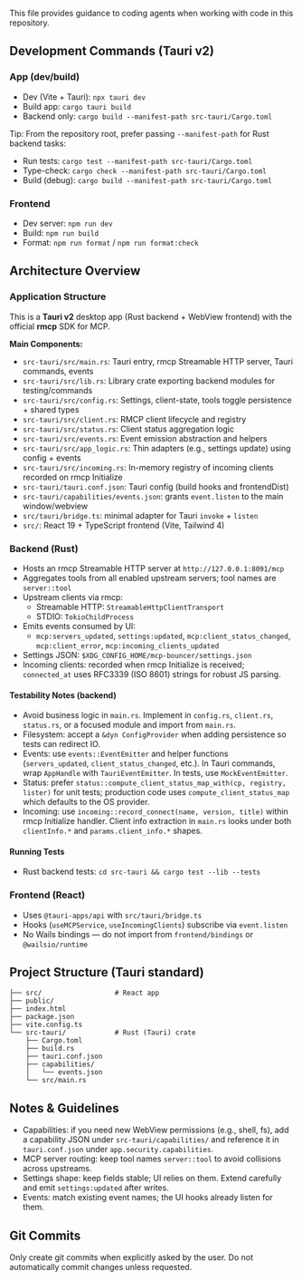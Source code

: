 This file provides guidance to coding agents when working with code in this repository.

## Development Commands (Tauri v2)

### App (dev/build)
- Dev (Vite + Tauri): `npx tauri dev`
- Build app: `cargo tauri build`
- Backend only: `cargo build --manifest-path src-tauri/Cargo.toml`

Tip: From the repository root, prefer passing `--manifest-path` for Rust backend tasks:

- Run tests: `cargo test --manifest-path src-tauri/Cargo.toml`
- Type-check: `cargo check --manifest-path src-tauri/Cargo.toml`
- Build (debug): `cargo build --manifest-path src-tauri/Cargo.toml`

### Frontend
- Dev server: `npm run dev`
- Build: `npm run build`
- Format: `npm run format` / `npm run format:check`

## Architecture Overview

### Application Structure
This is a **Tauri v2** desktop app (Rust backend + WebView frontend) with the official **rmcp** SDK for MCP.

**Main Components:**
- `src-tauri/src/main.rs`: Tauri entry, rmcp Streamable HTTP server, Tauri commands, events
- `src-tauri/src/lib.rs`: Library crate exporting backend modules for testing/commands
- `src-tauri/src/config.rs`: Settings, client-state, tools toggle persistence + shared types
- `src-tauri/src/client.rs`: RMCP client lifecycle and registry
- `src-tauri/src/status.rs`: Client status aggregation logic
- `src-tauri/src/events.rs`: Event emission abstraction and helpers
- `src-tauri/src/app_logic.rs`: Thin adapters (e.g., settings update) using config + events
- `src-tauri/src/incoming.rs`: In-memory registry of incoming clients recorded on rmcp Initialize
- `src-tauri/tauri.conf.json`: Tauri config (build hooks and frontendDist)
- `src-tauri/capabilities/events.json`: grants `event.listen` to the main window/webview
- `src/tauri/bridge.ts`: minimal adapter for Tauri `invoke` + `listen`
- `src/`: React 19 + TypeScript frontend (Vite, Tailwind 4)

### Backend (Rust)
- Hosts an rmcp Streamable HTTP server at `http://127.0.0.1:8091/mcp`
- Aggregates tools from all enabled upstream servers; tool names are `server::tool`
- Upstream clients via rmcp:
  - Streamable HTTP: `StreamableHttpClientTransport`
  - STDIO: `TokioChildProcess`
- Emits events consumed by UI:
  - `mcp:servers_updated`, `settings:updated`, `mcp:client_status_changed`, `mcp:client_error`, `mcp:incoming_clients_updated`
- Settings JSON: `$XDG_CONFIG_HOME/mcp-bouncer/settings.json`
- Incoming clients: recorded when rmcp Initialize is received; `connected_at` uses RFC3339 (ISO 8601) strings for robust JS parsing.

#### Testability Notes (backend)

- Avoid business logic in `main.rs`. Implement in `config.rs`, `client.rs`, `status.rs`, or a focused module and import from `main.rs`.
- Filesystem: accept a `&dyn ConfigProvider` when adding persistence so tests can redirect IO.
- Events: use `events::EventEmitter` and helper functions (`servers_updated`, `client_status_changed`, etc.). In Tauri commands, wrap `AppHandle` with `TauriEventEmitter`. In tests, use `MockEventEmitter`.
- Status: prefer `status::compute_client_status_map_with(cp, registry, lister)` for unit tests; production code uses `compute_client_status_map` which defaults to the OS provider.
- Incoming: use `incoming::record_connect(name, version, title)` within rmcp Initialize handler. Client info extraction in `main.rs` looks under both `clientInfo.*` and `params.client_info.*` shapes.

#### Running Tests

- Rust backend tests: `cd src-tauri && cargo test --lib --tests`

### Frontend (React)
- Uses `@tauri-apps/api` with `src/tauri/bridge.ts`
- Hooks (`useMCPService`, `useIncomingClients`) subscribe via `event.listen`
- No Wails bindings — do not import from `frontend/bindings` or `@wailsio/runtime`

## Project Structure (Tauri standard)

```
├── src/                  # React app
├── public/
├── index.html
├── package.json
├── vite.config.ts
└── src-tauri/            # Rust (Tauri) crate
    ├── Cargo.toml
    ├── build.rs
    ├── tauri.conf.json
    ├── capabilities/
    │   └── events.json
    └── src/main.rs
```

## Notes & Guidelines
- Capabilities: if you need new WebView permissions (e.g., shell, fs), add a capability JSON under `src-tauri/capabilities/` and reference it in `tauri.conf.json` under `app.security.capabilities`.
- MCP server routing: keep tool names `server::tool` to avoid collisions across upstreams.
- Settings shape: keep fields stable; UI relies on them. Extend carefully and emit `settings:updated` after writes.
- Events: match existing event names; the UI hooks already listen for them.

## Git Commits
Only create git commits when explicitly asked by the user. Do not automatically commit changes unless requested.
